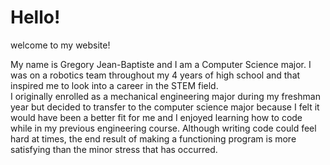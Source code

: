 # Hello!

welcome to my website!

My name is Gregory Jean-Baptiste and I am a  Computer Science major.
 I was on a  robotics team throughout my 4 years of high school and that inspired me to look into a career in the STEM field.  
I originally enrolled as a mechanical engineering major during my freshman year but decided to transfer to the computer science major because I felt it would have been a better fit for me and I enjoyed learning how to code while in my previous engineering course.
  Although writing code could feel hard at times, the end result of making a functioning program is more satisfying than the minor stress that has  occurred.
